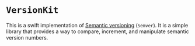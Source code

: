 # `VersionKit`

This is a swift implementation of [Semantic versioning](semver.org) (`Semver`).
It is a simple library that provides a way to compare, increment, and manipulate
semantic version numbers.
